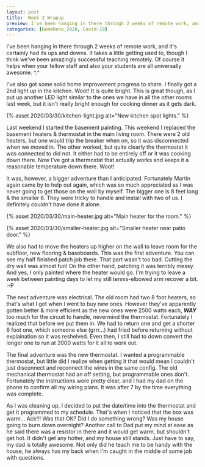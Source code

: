 ```yaml
---
layout: post
title:  Week 2 Wrapup
preview: I've been hanging in there through 2 weeks of remote work, and it's certainly had its ups and downs. It takes a little getting used to, though I think we've been amazingly successful teaching remotely. Woot! I've also got some solid home progress to share.
categories: [HomeReno_2020, Covid-19]
---
```


I've been hanging in there through 2 weeks of remote work, and it's certainly had its ups and downs. It takes a little getting used to, though I think we've been amazingly successful teaching remotely. Of course it helps when your fellow staff and also your students are all universally awesome. ^.^

I've also got some solid home improvement progress to share. I finally got a 2nd light up in the kitchen. Woot! It is quite bright. This is great though, as I put up another LED light similar to the ones we have in all the other rooms last week, but it isn't really bright enough for cooking dinner as it gets dark. 

{% asset 2020/03/30/kitchen-light.jpg alt="New kitchen spot lights." %}

Last weekend I started the basement painting. This weekend I replaced the basement heaters & thermostat in the main living room. There were 2 old heaters, but one would trip the breaker when on, so it was disconnected when we moved in. The other worked, but quite clearly the thermostat it was connected to did not. It either had to be entirely off or it was cooking down there. Now I've got a thermostat that actually works and keeps it a reasonable temperature down there. Woot!

It was, however, a bigger adventure than I anticipated. Fortunately Martin again came by to help out again, which was so much appreciated as I was never going to get those on the wall by myself. The bigger one is 8 feet long & the smaller 6. They were tricky to handle and install with two of us. I definitely couldn't have done it alone.

{% asset 2020/03/30/main-heater.jpg alt="Main heater for the room." %}

{% asset 2020/03/30/smaller-heater.jpg alt="Smaller heater near patio door." %}

We also had to move the heaters up higher on the wall to leave room for the subfloor, new flooring & baseboards. This was the first adventure. You can see my half finished patch job there. That part wasn't too bad. Cutting the dry wall was almost fun! On the other hand, patching it was terribly messy. And yes, I only painted where the heater would go. I'm trying to leave a week between painting days to let my still tennis-elbowed arm recover a bit. :-P

The next adventure was electrical. The old room had two 8 foot heaters, so that's what I got when I went to buy new ones. However they've apparently gotten better & more efficient as the new ones were 2500 watts each, __*WAY*__ too much for the circuit to handle, nevermind the thermostat. Fortunately I realized that before we put them in. We had to return one and get a shorter 6 foot one, which someone else (grrr...) had fried before returning without explaination so it was reshelved. Even then, I still had to down convert the longer one to run at 2000 watts for it all to work out.

The final adventure was the new thermostat. I wanted a programmable thermostat, but little did I realize when getting it that would mean I couldn't just disconnect and reconnect the wires in the same config. The old mechanical thermostat had an off setting, but programmable ones don't. Fortunately the instructions were pretty clear, and I had my dad on the phone to confirm all my wiring plans. It was after 7 by the time everything was complete. 

As I was cleaning up, I decided to put the date/time into the thermostat and get it programmed to my schedule. That's when I noticed that the box was warm... Ack!!! Was that OK? Did I do something wrong? Was my house going to burn down overnight? Another call to Dad put my mind at ease as he said there was a resistor in there and it would get warm, but shouldn't get hot. It didn't get any hotter, and my house still stands. Just have to say, my dad is totally awesome. Not only did he teach me to be handy with the house, he always has my back when I'm caught in the middle of some job with questions.
